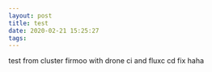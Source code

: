 ```yaml
---
layout: post
title: test
date: 2020-02-21 15:25:27
tags:
---
```


test from cluster firmoo with drone ci and fluxc cd fix
haha
